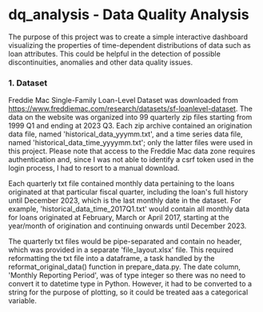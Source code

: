 # dq_analysis - Data Quality Analysis
The purpose of this project was to create a simple interactive dashboard visualizing the properties of time-dependent distributions of data such as loan attributes. This could be helpful in the detection of possible discontinuities, anomalies and other data quality issues.

### 1. Dataset
Freddie Mac Single-Family Loan-Level Dataset was downloaded from https://www.freddiemac.com/research/datasets/sf-loanlevel-dataset. The data on the website was organized into 99 quarterly zip files starting from 1999 Q1 and ending at 2023 Q3. Each zip archive contained an origination data file, named 'historical_data_yyymm.txt', and a time series data file, named 'historical_data_time_yyyymm.txt'; only the latter files were used in this project. Please note that access to the Freddie Mac data zone requires authentication and, since I was not able to identify a csrf token used in the login process, I had to resort to a manual download.

Each quarterly txt file contained monthly data pertaining to the loans originated at that particular fiscal quarter, including the loan's full history until December 2023, which is the last monthly date in the dataset. For example, 'historical_data_time_2017Q1.txt' would contain all monthly data for loans originated at February, March or April 2017, starting at the year/month of origination and continuing onwards until December 2023. 

The quarterly txt files would be pipe-separated and contain no header, which was provided in a separate 'file_layout.xlsx' file. This required reformatting the txt file into a dataframe, a task handled by the reformat_original_data() function in prepare_data.py. The date column, 'Monthly Reporting Period', was of type integer so there was no need to convert it to datetime type in Python. However, it had to be converted to a string for the purpose of plotting, so it could be treated aas a categorical variable.
